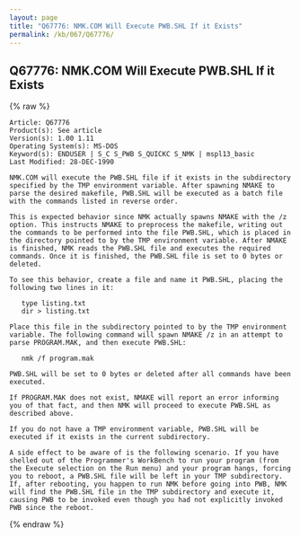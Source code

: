 ```yaml
---
layout: page
title: "Q67776: NMK.COM Will Execute PWB.SHL If it Exists"
permalink: /kb/067/Q67776/
---
```


## Q67776: NMK.COM Will Execute PWB.SHL If it Exists

{% raw %}

	Article: Q67776
	Product(s): See article
	Version(s): 1.00 1.11
	Operating System(s): MS-DOS
	Keyword(s): ENDUSER | S_C S_PWB S_QUICKC S_NMK | mspl13_basic
	Last Modified: 28-DEC-1990
	
	NMK.COM will execute the PWB.SHL file if it exists in the subdirectory
	specified by the TMP environment variable. After spawning NMAKE to
	parse the desired makefile, PWB.SHL will be executed as a batch file
	with the commands listed in reverse order.
	
	This is expected behavior since NMK actually spawns NMAKE with the /z
	option. This instructs NMAKE to preprocess the makefile, writing out
	the commands to be performed into the file PWB.SHL, which is placed in
	the directory pointed to by the TMP environment variable. After NMAKE
	is finished, NMK reads the PWB.SHL file and executes the required
	commands. Once it is finished, the PWB.SHL file is set to 0 bytes or
	deleted.
	
	To see this behavior, create a file and name it PWB.SHL, placing the
	following two lines in it:
	
	   type listing.txt
	   dir > listing.txt
	
	Place this file in the subdirectory pointed to by the TMP environment
	variable. The following command will spawn NMAKE /z in an attempt to
	parse PROGRAM.MAK, and then execute PWB.SHL:
	
	   nmk /f program.mak
	
	PWB.SHL will be set to 0 bytes or deleted after all commands have been
	executed.
	
	If PROGRAM.MAK does not exist, NMAKE will report an error informing
	you of that fact, and then NMK will proceed to execute PWB.SHL as
	described above.
	
	If you do not have a TMP environment variable, PWB.SHL will be
	executed if it exists in the current subdirectory.
	
	A side effect to be aware of is the following scenario. If you have
	shelled out of the Programmer's WorkBench to run your program (from
	the Execute selection on the Run menu) and your program hangs, forcing
	you to reboot, a PWB.SHL file will be left in your TMP subdirectory.
	If, after rebooting, you happen to run NMK before going into PWB, NMK
	will find the PWB.SHL file in the TMP subdirectory and execute it,
	causing PWB to be invoked even though you had not explicitly invoked
	PWB since the reboot.

{% endraw %}
